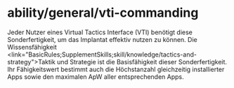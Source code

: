 # ability/general/vti-commanding

Jeder Nutzer eines Virtual Tactics Interface (VTI) benötigt diese Sonderfertigkeit, um das Implantat effektiv nutzen zu können. Die Wissensfähigkeit <link="BasicRules;SupplementSkills;skill/knowledge/tactics-and-strategy">Taktik und Strategie</link> ist die Basisfähigkeit dieser Sonderfertigkeit. Ihr Fähigkeitswert bestimmt auch die Höchstanzahl gleichzeitig installierter Apps sowie den maximalen ApW aller entsprechenden Apps.

